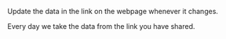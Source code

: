 Update the data in the link on the webpage whenever it changes.

Every day we take the data from the link you have shared.
